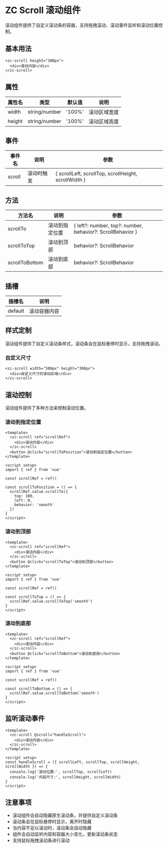 # ZC Scroll 滚动组件

滚动组件提供了自定义滚动条的容器，支持拖拽滚动、滚动事件监听和滚动位置控制。

## 基本用法

```vue
<zc-scroll height="300px">
  <div>滚动内容</div>
</zc-scroll>
```

## 属性

| 属性名 | 类型 | 默认值 | 说明 |
|-------|------|-------|------|
| width | string/number | '100%' | 滚动区域宽度 |
| height | string/number | '100%' | 滚动区域高度 |

## 事件

| 事件名 | 说明 | 参数 |
|-------|------|------|
| scroll | 滚动时触发 | { scrollLeft, scrollTop, scrollHeight, scrollWidth } |

## 方法

| 方法名 | 说明 | 参数 |
|-------|------|------|
| scrollTo | 滚动到指定位置 | { left?: number, top?: number, behavior?: ScrollBehavior } |
| scrollToTop | 滚动到顶部 | behavior?: ScrollBehavior |
| scrollToBottom | 滚动到底部 | behavior?: ScrollBehavior |

## 插槽

| 插槽名 | 说明 |
|-------|------|
| default | 滚动容器内容 |

## 样式定制

滚动组件提供了自定义滚动条样式，滚动条会在鼠标悬停时显示，支持拖拽滚动。

### 自定义尺寸

```vue
<zc-scroll width="500px" height="300px">
  <div>自定义尺寸的滚动区域</div>
</zc-scroll>
```

## 滚动控制

滚动组件提供了多种方法来控制滚动位置。

### 滚动到指定位置

```vue
<template>
  <zc-scroll ref="scrollRef">
    <div>滚动内容</div>
  </zc-scroll>
  <button @click="scrollToPosition">滚动到指定位置</button>
</template>

<script setup>
import { ref } from 'vue'

const scrollRef = ref()

const scrollToPosition = () => {
  scrollRef.value.scrollTo({ 
    top: 100, 
    left: 0, 
    behavior: 'smooth' 
  })
}
</script>
```

### 滚动到顶部

```vue
<template>
  <zc-scroll ref="scrollRef">
    <div>滚动内容</div>
  </zc-scroll>
  <button @click="scrollToTop">滚动到顶部</button>
</template>

<script setup>
import { ref } from 'vue'

const scrollRef = ref()

const scrollToTop = () => {
  scrollRef.value.scrollToTop('smooth')
}
</script>
```

### 滚动到底部

```vue
<template>
  <zc-scroll ref="scrollRef">
    <div>滚动内容</div>
  </zc-scroll>
  <button @click="scrollToBottom">滚动到底部</button>
</template>

<script setup>
import { ref } from 'vue'

const scrollRef = ref()

const scrollToBottom = () => {
  scrollRef.value.scrollToBottom('smooth')
}
</script>
```

## 监听滚动事件

```vue
<template>
  <zc-scroll @scroll="handleScroll">
    <div>滚动内容</div>
  </zc-scroll>
</template>

<script setup>
const handleScroll = ({ scrollLeft, scrollTop, scrollHeight, scrollWidth }) => {
  console.log('滚动位置:', scrollTop, scrollLeft)
  console.log('内容尺寸:', scrollHeight, scrollWidth)
}
</script>
```

## 注意事项

- 滚动组件会自动隐藏原生滚动条，并提供自定义滚动条
- 滚动条会在鼠标悬停时显示，离开时隐藏
- 当内容不足以滚动时，滚动条会自动隐藏
- 组件会自动监听内容和容器大小变化，更新滚动条状态
- 支持鼠标拖拽滚动条进行滚动
